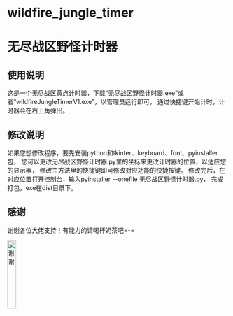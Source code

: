 # wildfire_jungle_timer
# 无尽战区野怪计时器

## 使用说明

这是一个无尽战区黄点计时器，下载“无尽战区野怪计时器.exe”或者“wildfireJungleTimerV1.exe”，以管理员运行即可，
通过快捷键开始计时，计时器会在右上角弹出。

## 修改说明

如果您想修改程序，要先安装python和tkinter、keyboard、font、pyinstaller包，
您可以更改无尽战区野怪计时器.py里的坐标来更改计时器的位置，以适应您的显示器，
修改主方法里的快捷键即可修改对应功能的快捷按键。
修改完后，在对应位置打开控制台，输入pyinstaller --onefile 无尽战区野怪计时器.py，
完成打包，exe在dist目录下。

## 感谢

谢谢各位大佬支持！有能力的请喝杯奶茶吧=-=

<img src="https://github.com/ni-san/wildfire_jungle_timer/assets/51988620/3b85ac20-cce5-4567-8e07-144913c14790" width="20%" alt="谢谢">



